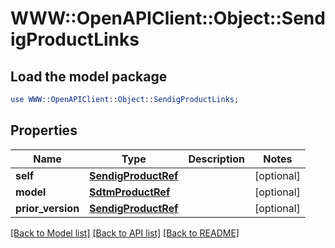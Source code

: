 # WWW::OpenAPIClient::Object::SendigProductLinks

## Load the model package
```perl
use WWW::OpenAPIClient::Object::SendigProductLinks;
```

## Properties
Name | Type | Description | Notes
------------ | ------------- | ------------- | -------------
**self** | [**SendigProductRef**](SendigProductRef.md) |  | [optional] 
**model** | [**SdtmProductRef**](SdtmProductRef.md) |  | [optional] 
**prior_version** | [**SendigProductRef**](SendigProductRef.md) |  | [optional] 

[[Back to Model list]](../README.md#documentation-for-models) [[Back to API list]](../README.md#documentation-for-api-endpoints) [[Back to README]](../README.md)


